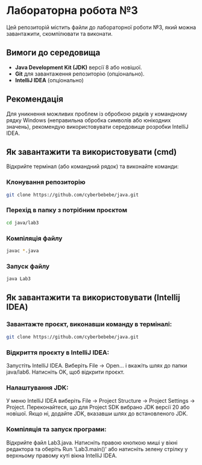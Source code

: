 # Лабораторна робота №3

Цей репозиторій містить файли до лабораторної роботи №3, який можна завантажити, скомпілювати та виконати.

## Вимоги до середовища

- **Java Development Kit (JDK)** версії 8 або новішої.
- **Git** для завантаження репозиторію (опціонально).
- **IntelliJ IDEA** (опціонально)

## Рекомендація

Для уникнення можливих проблем із обробкою рядків у командному рядку Windows (неправильна обробка символів або юнікодних значень), рекомендую використовувати середовище розробки IntelliJ IDEA.

## Як завантажити та використовувати (cmd)

Відкрийте термінал (або командний рядок) та виконайте команди:

### Клонування репозиторію

```bash
git clone https://github.com/cyberbebebe/java.git
```

### Перехід в папку з потрібним проєктом

```bash
cd java/lab3
```

### Компіляція файлу

```bash
javac *.java
```

### Запуск файлу

```bash
java Lab3
```

## Як завантажити та використовувати (Intellij IDEA)

### Завантажте проєкт, виконавши команду в терміналі:

```bash
git clone https://github.com/cyberbebebe/java.git
```

### Відкриття проєкту в IntelliJ IDEA:

Запустіть IntelliJ IDEA.
Виберіть File → Open... і вкажіть шлях до папки java/lab6.
Натисніть OK, щоб відкрити проєкт.

### Налаштування JDK:

У меню IntelliJ IDEA виберіть File → Project Structure → Project Settings → Project.
Переконайтеся, що для Project SDK вибрано JDK версії 20 або новішої. Якщо ні, додайте JDK, вказавши шлях до встановленого JDK.

### Компіляція та запуск програми:

Відкрийте файл Lab3.java.
Натисніть правою кнопкою миші у вікні редактора та оберіть Run 'Lab3.main()' або натисніть зелену стрілку у верхньому правому куті вікна IntelliJ IDEA.
